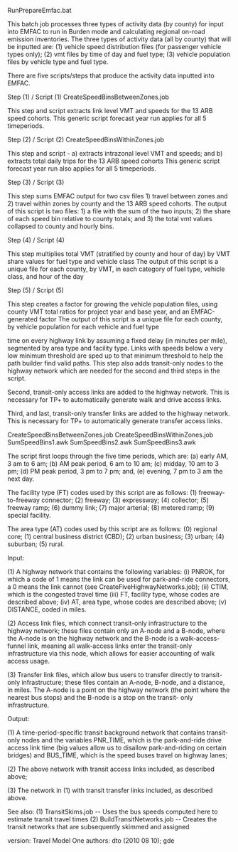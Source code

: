 RunPrepareEmfac.bat

This batch job processes three types of activity data (by county) for input into EMFAC to run in Burden mode 
and calculating regional on-road emission inventories.  The three types of activity data (all by county) that will 
be inputted are: (1) vehicle speed distribution files (for passenger vehicle types only); (2) vmt files by time of 
day and fuel type; (3) vehicle population files by vehicle type and fuel type.

There are five scripts/steps that produce the activity data inputted into EMFAC. 

Step (1) / Script (1) CreateSpeedBinsBetweenZones.job

This step and script extracts link level VMT and speeds for the 13 ARB speed cohorts.
This generic script forecast year run applies for all 5 timeperiods.      

Step (2) / Script (2) CreateSpeedBinsWithinZones.job

This step and script - a) extracts intrazonal level VMT and speeds; and b) extracts total daily trips for the 13 ARB speed cohorts
This generic script forecast year run also applies for all 5 timeperiods.      

Step (3) / Script (3)

This step sums EMFAC output for two csv files 1) travel between zones and 2) travel within zones by county and the 13 ARB 
speed cohorts. The output of this script is two files: 1) a file with the sum of the two inputs; 2) the share of each speed bin relative to county totals; and 3) the total vmt values collapsed to county and hourly bins.

Step (4) / Script (4)

This step multiplies total VMT (stratified by county and hour of day) by VMT share values for fuel type and vehicle class
The output of this script is a unique file for each county, by VMT, in each category of fuel type, vehicle class, and hour of the day

Step (5) / Script (5)

This step creates a factor for growing the vehicle population files, using county VMT total ratios for project year and base year, and an EMFAC-generated factor 
The output of this script is a unique file for each county, by vehicle population for each vehicle and fuel type

time on every highway link by assuming a fixed
delay (in minutes per mile), segmented by area type and facility type.  Links with speeds below a very low 
minimum threshold are sped up to that minimum threshold to help the path builder find valid paths.  This step 
also adds transit-only nodes to the highway network which are needed for the second and third steps in the script. 

Second, transit-only access links are added to the highway network.  This is necessary for TP+ to 
automatically generate walk and drive access links. 

Third, and last, transit-only transfer links are added to the highway network.  This is necessary for TP+
to automatically generate transfer access links. 

 CreateSpeedBinsBetweenZones.job
 CreateSpeedBinsWithinZones.job
 SumSpeedBins1.awk
 SumSpeedBins2.awk
 SumSpeedBins3.awk


The script first loops through the five time periods, which are: (a) early AM, 3 am to 6 am; (b) AM peak period, 
6 am to 10 am; (c) midday, 10 am to 3 pm; (d) PM peak period, 3 pm to 7 pm; and, (e) evening, 7 pm to 3 am the next 
day.

The facility type (FT) codes used by this script are as follows: (1) freeway-to-freeway connector; (2) freeway; 
(3) expressway; (4) collector; (5) freeway ramp; (6) dummy link; (7) major arterial; (8) metered ramp; 
(9) special facility. 

The area type (AT) codes used by this script are as follows: (0) regional core; (1) central business 
district (CBD); (2) urban business; (3) urban; (4) suburban; (5) rural. 

Input:

 (1)   A highway network that contains the following variables: (i) PNROK, for which a code of 1 means
	      the link can be used for park-and-ride connectors, a 0 means the link cannot 
       (see CreateFiveHighwayNetworks.job); (ii) CTIM, which is the congested travel time (iii) FT, 
       facility type, whose codes are described above; (iv) AT, area type, whose codes are described above; 
       (v) DISTANCE, coded in miles. 

 (2)   Access link files, which connect transit-only infrastructure to the highway network;  these files
       contain only an A-node and a B-node, where the A-node is on the highway network and the B-node is
	      a walk-access-funnel link, meaning all walk-access links enter the transit-only infrastructure
	      via this node, which allows for easier accounting of walk access usage.
       
  (3)  Transfer link files, which allow bus users to transfer directly to transit-only infrastructure; 
	      these files contain an A-node, B-node, and a distance, in miles.  The A-node is a point on the
	      highway network (the point where the nearest bus stops) and the B-node is a stop on the transit-
	      only infrastructure. 

Output:

(1)  A time-period-specific transit background network that contains transit-only nodes and the
	       variables PNR_TIME, which is the park-and-ride drive access link time (big values allow us to 
	       disallow park-and-riding on certain bridges) and BUS_TIME, which is the speed buses travel
	       on highway lanes;

(2)  The above network with transit access links included, as described above;

(3)  The network in (1) with transit transfer links included, as described above. 


See also: (1) TransitSkims.job -- Uses the bus speeds computed here to estimate transit travel times
          (2) BuildTransitNetworks.job -- Creates the transit networks that are subsequently skimmed and assigned


version:  Travel Model One
authors:  dto (2010 08 10); gde
